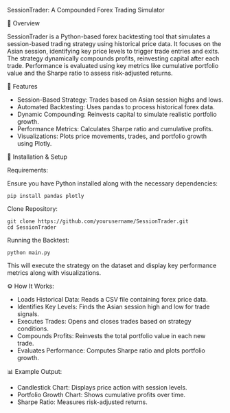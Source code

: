SessionTrader: A Compounded Forex Trading Simulator

📌 Overview

SessionTrader is a Python-based forex backtesting tool that simulates a session-based trading strategy using historical price data. It focuses on the Asian session, identifying key price levels to trigger trade entries and exits. The strategy dynamically compounds profits, reinvesting capital after each trade. Performance is evaluated using key metrics like cumulative portfolio value and the Sharpe ratio to assess risk-adjusted returns.

🚀 Features

- Session-Based Strategy: Trades based on Asian session highs and lows.
- Automated Backtesting: Uses pandas to process historical forex data.
- Dynamic Compounding: Reinvests capital to simulate realistic portfolio growth.
- Performance Metrics: Calculates Sharpe ratio and cumulative profits.
- Visualizations: Plots price movements, trades, and portfolio growth using Plotly.

📂 Installation & Setup

Requirements:

Ensure you have Python installed along with the necessary dependencies:
```
pip install pandas plotly
```
Clone Repository:
```
git clone https://github.com/yourusername/SessionTrader.git
cd SessionTrader
```
Running the Backtest:
```
python main.py
```
This will execute the strategy on the dataset and display key performance metrics along with visualizations.

⚙️ How It Works:

- Loads Historical Data: Reads a CSV file containing forex price data.
- Identifies Key Levels: Finds the Asian session high and low for trade signals.
- Executes Trades: Opens and closes trades based on strategy conditions.
- Compounds Profits: Reinvests the total portfolio value in each new trade.
- Evaluates Performance: Computes Sharpe ratio and plots portfolio growth.

📊 Example Output:

- Candlestick Chart: Displays price action with session levels.
- Portfolio Growth Chart: Shows cumulative profits over time.
- Sharpe Ratio: Measures risk-adjusted returns.
